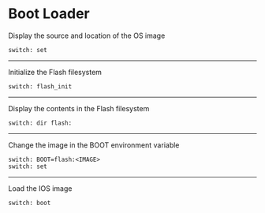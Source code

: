# Boot Loader

Display the source and location of the OS image
```Cisco IOS
switch: set
```

---
Initialize the Flash filesystem
```Cisco IOS
switch: flash_init
```

---
Display the contents in the Flash filesystem
```Cisco IOS
switch: dir flash:
```

---
Change the image in the BOOT environment variable
```Cisco IOS
switch: BOOT=flash:<IMAGE>
switch: set
```

---
Load the IOS image
```Cisco IOS
switch: boot
```
